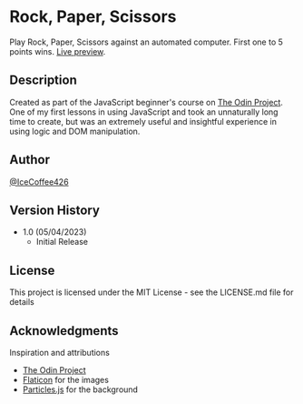 # Rock, Paper, Scissors

Play Rock, Paper, Scissors against an automated computer. First one to 5 points wins. [Live preview](https://icecoffee426.github.io/rock-paper-scissors).

## Description

Created as part of the JavaScript beginner's course on [The Odin Project](https://www.theodinproject.com). One of my first lessons in using JavaScript and took an unnaturally long time to create, but was an extremely useful and insightful experience in using logic and DOM manipulation.

## Author

[@IceCoffee426](https://github.com/icecoffee426)

## Version History

- 1.0 (05/04/2023)
  - Initial Release

## License

This project is licensed under the MIT License - see the LICENSE.md file for details

## Acknowledgments

Inspiration and attributions

- [The Odin Project](https://www.theodinproject.com)
- [Flaticon](https://www.flaticon.com) for the images
- [Particles.js](https://github.com/marcbruederlin/particles.js) for the background
